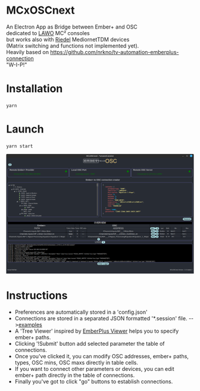 # MCxOSCnext

An Electron App as Bridge between Ember+ and OSC \
dedicated to [LAWO](https://lawo.com/) MC² consoles \
but works also with [Riedel](https://riedel.net) MediornetTDM devices \
(Matrix switching and functions not implemented yet). \
Heavily based on <https://github.com/nrkno/tv-automation-emberplus-connection> \
"W-I-P!"

# Installation

`yarn`

# Launch

`yarn start`

![Screenshot](/src/assets/screenshot_v2.2.0-alpha.7.png)

# Instructions

- Preferences are automatically stored in a 'config.json'
- Connections are stored in a separated JSON formatted '\*.session' file. -->[examples](/examples)
- A 'Tree Viewer' inspired by [EmberPlus Viewer](https://github.com/Lawo/ember-plus/releases) helps you to specify ember+ paths.
- Clicking '!Submit' button add selected parameter the table of connections.
- Once you've clicked it, you can modify OSC addresses, ember+ paths, types, OSC mins, OSC maxs directly in table cells.
- If you want to connect other parameters or devices, you can edit ember+ path directly in the table of connections.
- Finally you've got to click "go" buttons to establish connections.
